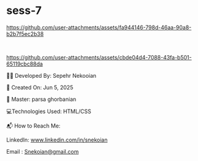 # sess-7
https://github.com/user-attachments/assets/fa944146-798d-46aa-90a8-b2b7f5ec2b38

<br>

https://github.com/user-attachments/assets/cbde04d4-7088-43fa-b501-65119cbc88da


👨‍💻 Developed By: Sepehr Nekooian

📅 Created On: Jun 5, 2025

🔧 Master: parsa ghorbanian

💻Technologies Used: HTML/CSS 

📬 How to Reach Me:

LinkedIn: www.linkedin.com/in/snekoian

Email : Snekoian@gmail.com
